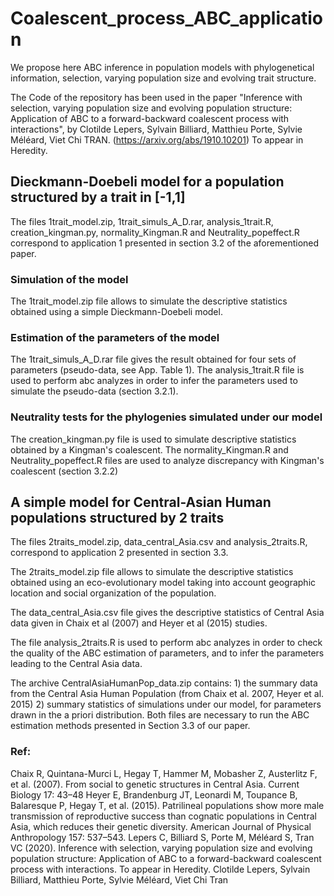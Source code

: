 # Coalescent_process_ABC_application

We propose here ABC inference in population models with phylogenetical information, selection, varying population size and evolving trait structure.

The Code of the repository has been used in the paper "Inference with selection, varying population size and evolving population structure: Application of ABC to a forward-backward coalescent process with interactions", by Clotilde Lepers, Sylvain Billiard, Matthieu Porte, Sylvie Méléard, Viet Chi TRAN. 
(https://arxiv.org/abs/1910.10201) To appear in Heredity. 

## Dieckmann-Doebeli model for a population structured by a trait in [-1,1]

The files 1trait_model.zip, 1trait_simuls_A_D.rar, analysis_1trait.R, creation_kingman.py, normality_Kingman.R and Neutrality_popeffect.R correspond to application 1 presented in section 3.2 of the aforementioned paper.

### Simulation of the model

The 1trait_model.zip file allows to simulate the descriptive statistics obtained using a simple Dieckmann-Doebeli model. 

### Estimation of the parameters of the model

The 1trait_simuls_A_D.rar file gives the result obtained for four sets of parameters (pseudo-data, see App. Table 1). 
The analysis_1trait.R file is used to perform abc analyzes in order to infer the parameters used to simulate the pseudo-data (section 3.2.1).

### Neutrality tests for the phylogenies simulated under our model

The creation_kingman.py file is used to simulate descriptive statistics obtained by a Kingman's coalescent. The normality_Kingman.R and Neutrality_popeffect.R files are used to analyze discrepancy with Kingman's coalescent (section 3.2.2)

## A simple model for Central-Asian Human populations structured by 2 traits

The files 2traits_model.zip, data_central_Asia.csv and analysis_2traits.R, correspond to application 2 presented in section 3.3.

The 2traits_model.zip file allows to simulate the descriptive statistics obtained using an eco-evolutionary model taking into account geographic location and social organization of the population. 

The data_central_Asia.csv file gives the descriptive statistics of Central Asia data given in Chaix et al (2007) and Heyer et al (2015) studies. 

The file analysis_2traits.R is used to perform abc analyzes in order to check the quality of the ABC estimation of parameters, and to infer the parameters leading to the Central Asia data.

The archive CentralAsiaHumanPop_data.zip contains: 1) the summary data from the Central Asia Human Population (from Chaix et al. 2007, Heyer et al. 2015) 2) summary statistics of simulations under our model, for parameters drawn in the a priori distribution. Both files are necessary to run the ABC estimation methods presented in Section 3.3 of our paper.


### Ref: 
Chaix R, Quintana-Murci L, Hegay T, Hammer M, Mobasher Z, Austerlitz F, et al. (2007).  From social to genetic structures in Central Asia. Current Biology 17: 43–48
Heyer E, Brandenburg JT, Leonardi M, Toupance B, Balaresque P, Hegay T, et al. (2015). Patrilineal populations show more male transmission of reproductive success than cognatic populations in Central Asia, which reduces their genetic diversity. American Journal of Physical Anthropology 157: 537–543.
Lepers C, Billiard S, Porte M, Méléard S, Tran VC (2020). Inference with selection, varying population size and evolving population structure: Application of ABC to a forward-backward coalescent process with interactions. To appear in Heredity.
Clotilde Lepers, Sylvain Billiard, Matthieu Porte, Sylvie Méléard, Viet Chi Tran
